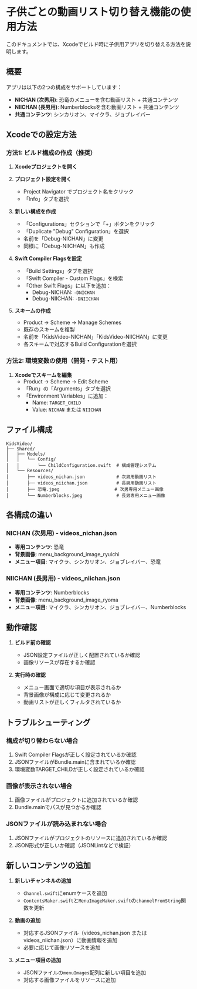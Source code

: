 # 子供ごとの動画リスト切り替え機能の使用方法

このドキュメントでは、Xcodeでビルド時に子供用アプリを切り替える方法を説明します。

## 概要

アプリは以下の2つの構成をサポートしています：

- **NICHAN (次男用)**: 恐竜のメニューを含む動画リスト + 共通コンテンツ
- **NIICHAN (長男用)**: Numberblocksを含む動画リスト + 共通コンテンツ
- **共通コンテンツ**: シンカリオン、マイクラ、ジョブレイバー

## Xcodeでの設定方法

### 方法1: ビルド構成の作成（推奨）

1. **Xcodeプロジェクトを開く**
2. **プロジェクト設定を開く**
   - Project Navigator でプロジェクト名をクリック
   - 「Info」タブを選択

3. **新しい構成を作成**
   - 「Configurations」セクションで「+」ボタンをクリック
   - 「Duplicate "Debug" Configuration」を選択
   - 名前を「Debug-NICHAN」に変更
   - 同様に「Debug-NIICHAN」も作成

4. **Swift Compiler Flagsを設定**
   - 「Build Settings」タブを選択
   - 「Swift Compiler - Custom Flags」を検索
   - 「Other Swift Flags」に以下を追加：
     - Debug-NICHAN: `-DNICHAN`
     - Debug-NIICHAN: `-DNIICHAN`

5. **スキームの作成**
   - Product → Scheme → Manage Schemes
   - 既存のスキームを複製
   - 名前を「KidsVideo-NICHAN」「KidsVideo-NIICHAN」に変更
   - 各スキームで対応するBuild Configurationを選択

### 方法2: 環境変数の使用（開発・テスト用）

1. **Xcodeでスキームを編集**
   - Product → Scheme → Edit Scheme
   - 「Run」の「Arguments」タブを選択
   - 「Environment Variables」に追加：
     - Name: `TARGET_CHILD`
     - Value: `NICHAN` または `NIICHAN`

## ファイル構成

```
KidsVideo/
├── Shared/
│   ├── Models/
│   │   └── Config/
│   │       └── ChildConfiguration.swift  # 構成管理システム
│   └── Resources/
│       ├── videos_nichan.json            # 次男用動画リスト
│       ├── videos_niichan.json           # 長男用動画リスト
│       ├── 恐竜.jpeg                     # 次男専用メニュー画像
│       └── Numberblocks.jpeg             # 長男専用メニュー画像
```

## 各構成の違い

### NICHAN (次男用) - videos_nichan.json
- **専用コンテンツ**: 恐竜
- **背景画像**: menu_background_image_ryuichi
- **メニュー項目**: マイクラ、シンカリオン、ジョブレイバー、恐竜

### NIICHAN (長男用) - videos_niichan.json  
- **専用コンテンツ**: Numberblocks
- **背景画像**: menu_background_image_ryoma
- **メニュー項目**: マイクラ、シンカリオン、ジョブレイバー、Numberblocks

## 動作確認

1. **ビルド前の確認**
   - JSON設定ファイルが正しく配置されているか確認
   - 画像リソースが存在するか確認

2. **実行時の確認**
   - メニュー画面で適切な項目が表示されるか
   - 背景画像が構成に応じて変更されるか
   - 動画リストが正しくフィルタされているか

## トラブルシューティング

### 構成が切り替わらない場合
1. Swift Compiler Flagsが正しく設定されているか確認
2. JSONファイルがBundle.mainに含まれているか確認
3. 環境変数TARGET_CHILDが正しく設定されているか確認

### 画像が表示されない場合
1. 画像ファイルがプロジェクトに追加されているか確認
2. Bundle.mainでパスが見つかるか確認

### JSONファイルが読み込まれない場合
1. JSONファイルがプロジェクトのリソースに追加されているか確認
2. JSON形式が正しいか確認（JSONLintなどで検証）

## 新しいコンテンツの追加

1. **新しいチャンネルの追加**
   - `Channel.swift`にenumケースを追加
   - `ContentsMaker.swift`と`MenuImageMaker.swift`の`channelFromString`関数を更新

2. **動画の追加**
   - 対応するJSONファイル（videos_nichan.json または videos_niichan.json）に動画情報を追加
   - 必要に応じて画像リソースを追加

3. **メニュー項目の追加**
   - JSONファイルの`menuImages`配列に新しい項目を追加
   - 対応する画像ファイルをリソースに追加